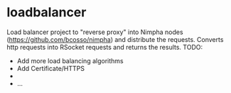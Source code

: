 # loadbalancer

Load balancer project to "reverse proxy" into Nimpha nodes (https://github.com/bcosso/nimpha) and distribute the requests.
Converts http requests into RSocket requests and returns the results.
TODO:
- Add more load balancing algorithms
- Add Certificate/HTTPS
- 
- ...
